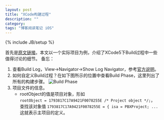 ```yaml
---
layout: post
title: "XCode构建过程"
description: ""
category: 
tags: "博客阅读笔记 iOS"
---
```

{% include JB/setup %}

首先是[原文链接](http://www.objc.io/issue-6/build-process.html)。本文以一个实际项目为例，介绍了XCode5下Build过程中一些值得讨论的细节。
备忘：   

1. 查看Build Log，View->Navigator->Show Log Navigator，参考[官方说明](https://developer.apple.com/library/mac/recipes/xcode_help-log_navigator/articles/log_navigator-about.html)。
2. 如何自定义Build过程？在如下图所示的位置中查看Build Phase，这里列出了所有的构建步骤。
![Build Phase](http://www.objc.io/images/issue-6/build-phases.png)
3. 项目文件的信息。
   * rootObject的值是项目对象，形如   
      `rootObject = 1793817C17A9421F0078255E /* Project object */;`，   
      查找该对象值 `1793817C17A9421F0078255E = { isa = PBXProject; ...`   
      这就表示主项目的定义。